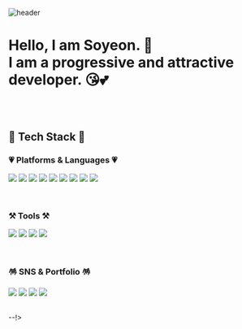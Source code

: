 ![header](https://capsule-render.vercel.app/api?type=wave&color=auto&height=300&section=header&text=Soyeon's%20Github&fontSize=70)



# Hello, I am Soyeon. 👋 <br> I am a progressive and attractive developer. 😘💕

<br>
<br>

## 💼 Tech Stack 💼
### 💗 Platforms & Languages 💗

<img src="https://img.shields.io/badge/Java-007396.svg?style=flat&logo=Java&logoColor=white"/> <img src="https://img.shields.io/badge/HTML5-E34F26?style=flat&logo=HTML5&logoColor=white"/> <img src="https://img.shields.io/badge/CSS3-1572B6?style=flat&logo=CSS3&logoColor=white"/> <img src="https://img.shields.io/badge/Javascript-F7DF1E?style=flat&logo=Javascript&logoColor=white"/> <img src="https://img.shields.io/badge/Jquery-0769AD?style=flat&logo=Jquery&logoColor=white"/> <img src="https://img.shields.io/badge/Oracle-F80000?style=flat&logo=Oracle&logoColor=white"/> <img src="https://img.shields.io/badge/Spring-6DB33F?style=flat&logo=Spring&logoColor=white"/> <img src="https://img.shields.io/badge/SpringBoot-6DB33F?style=flat&logo=SpringBoot&logoColor=white"/> <img src="https://img.shields.io/badge/Bootstrap-7952B3?style=flat&logo=Bootstrap&logoColor=white"/>

<br>

### ⚒️ Tools ⚒️
<img src="https://img.shields.io/badge/Eclipse IDE-2C2255?style=flat&logo=Eclipse IDE&logoColor=white"/> <img src="https://img.shields.io/badge/Visual Studio Code-007ACC?style=flat&logo=Visual Studio Code&logoColor=white"/> <img src="https://img.shields.io/badge/Apachetomcat-F8DC75?style=flat&logo=Apachetomcat&logoColor=white"/> <img src="https://img.shields.io/badge/Github-181717?style=flat&logo=Github&logoColor=white"/>

<br>

### 🪅 SNS & Portfolio 🪅
<img src="https://img.shields.io/badge/Gmail-EA4335?style=flat&logo=Gmail&logoColor=white"/> <img src="https://img.shields.io/badge/Tistory-000000?style=flat&logo=Tistory&logoColor=white"/> <img src="https://img.shields.io/badge/Naver-03C75A?style=flat&logo=Naver&logoColor=white"/> <img src="https://img.shields.io/badge/Notion-000000?style=flat&logo=Notion&logoColor=white"/>
<!-- <img src="https://img.shields.io/badge/Instagram-E4405F?style=flat&logo=Instagram&logoColor=white"/> --!>

<br>
--!>
<!--<img src="https://github-readme-stats.vercel.app/api/top-langs/?username=soyeon&layout=compact">--!>
<br><br>
<!--<img src="https://github-readme-stats.vercel.app/api?username=soyeon&show_icons=true">--!>

<!--[![조회수](https://hits.seeyoufarm.com/api/count/incr/badge.svg?url=https%3A%2F%2Fgithub.com%2Fgjbae1212%2Fhit-counter)]--!>

<!--[![Anurag's GitHub stats](https://github-readme-stats.vercel.app/api?username=yeoneeeeeee)](https://github.com/yeoneeeeeee/github-readme-stats)--!>



